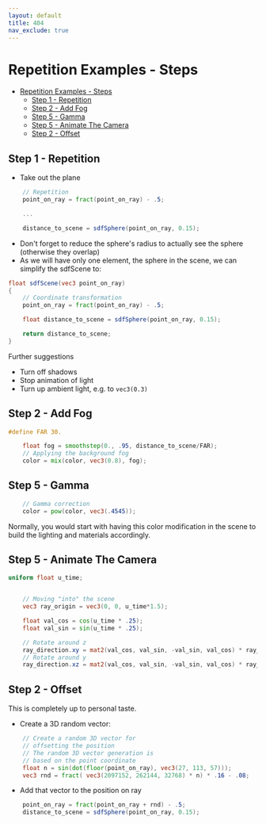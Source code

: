 ```yaml
---
layout: default
title: 404
nav_exclude: true
---
```



# Repetition Examples - Steps

* [Repetition Examples - Steps](#repetition-examples---steps)
    * [Step 1 - Repetition](#step-1---repetition)
    * [Step 2 - Add Fog](#step-2---add-fog)
    * [Step 5 - Gamma](#step-5---gamma)
    * [Step 5 - Animate The Camera](#step-5---animate-the-camera)
    * [Step 2 - Offset](#step-2---offset)



## Step 1 - Repetition

* Take out the plane



```glsl
    // Repetition
    point_on_ray = fract(point_on_ray) - .5;

    ...

    distance_to_scene = sdfSphere(point_on_ray, 0.15);
```

* Don't forget to reduce the sphere's radius to actually see the sphere (otherwise they overlap)
* As we will have only one element, the sphere in the scene, we can simplify the sdfScene to:

```glsl
float sdfScene(vec3 point_on_ray) 
{
    // Coordinate transformation
    point_on_ray = fract(point_on_ray) - .5;

    float distance_to_scene = sdfSphere(point_on_ray, 0.15);

    return distance_to_scene;
}
```


Further suggestions

* Turn off shadows
* Stop animation of light
* Turn up ambient light, e.g. to `vec3(0.3)`



## Step 2 - Add Fog

```glsl
#define FAR 30.
```

```glsl
    float fog = smoothstep(0., .95, distance_to_scene/FAR);
    // Applying the background fog 
    color = mix(color, vec3(0.8), fog); 
```

## Step 5 - Gamma

```glsl
    // Gamma correction
    color = pow(color, vec3(.4545)); 
```

Normally, you would start with having this color modification in the scene to build the lighting and materials accordingly.




## Step 5 - Animate The Camera

```glsl
uniform float u_time;


    // Moving "into" the scene
    vec3 ray_origin = vec3(0, 0, u_time*1.5);
```

```glsl
    float val_cos = cos(u_time * .25);
    float val_sin = sin(u_time * .25);

    // Rotate around z
    ray_direction.xy = mat2(val_cos, val_sin, -val_sin, val_cos) * ray_direction.xy;
    // Rotate around y
    ray_direction.xz = mat2(val_cos, val_sin, -val_sin, val_cos) * ray_direction.xz;
```




## Step 2 - Offset

This is completely up to personal taste.

* Create a 3D random vector:

```glsl
    // Create a random 3D vector for 
    // offsetting the position
    // The random 3D vector generation is 
    // based on the point coordinate
    float n = sin(dot(floor(point_on_ray), vec3(27, 113, 57)));
    vec3 rnd = fract( vec3(2097152, 262144, 32768) * n) * .16 - .08;
```

* Add that vector to the position on ray

```glsl
    point_on_ray = fract(point_on_ray + rnd) - .5;
    distance_to_scene = sdfSphere(point_on_ray, 0.15);
```
